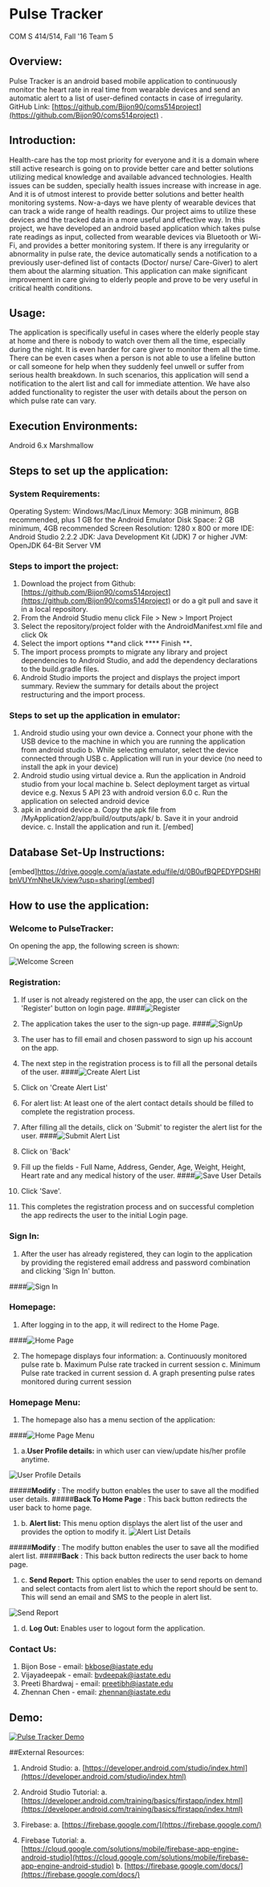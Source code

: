 # Pulse Tracker
COM S 414/514, Fall &#39;16
Team 5
## **Overview:**
Pulse Tracker is an android based mobile application to continuously monitor the heart rate in real time from wearable devices and send an automatic alert to a list of user-defined contacts in case of irregularity.
GitHub Link: [https://github.com/Bijon90/coms514project](https://github.com/Bijon90/coms514project) .

## **Introduction:**
Health-care has the top most priority for everyone and it is a domain where still active research is going on to provide better care and better solutions utilizing medical knowledge and available advanced technologies. Health issues can be sudden, specially health issues increase with increase in age. And it is of utmost interest to provide better solutions and better health monitoring systems. Now-a-days we have plenty of wearable devices that can track a wide range of health readings.
Our project aims to utilize these devices and the tracked data in a more useful and effective way. In this project, we have developed an android based application which takes pulse rate readings as input, collected from wearable devices via Bluetooth or Wi-Fi, and provides a better monitoring system. If there is any irregularity or abnormality in pulse rate, the device automatically sends a notification to a previously user-defined list of contacts (Doctor/ nurse/ Care-Giver) to alert them about the alarming situation.
This application can make significant improvement in care giving to elderly people and prove to be very useful in critical health conditions.

## **Usage:**
The application is specifically useful in cases where the elderly people stay at home and there is nobody to watch over them all the time, especially during the night. It is even harder for care giver to monitor them all the time. There can be even cases when a person is not able to use a lifeline button or call someone for help when they suddenly feel unwell or suffer from serious health breakdown. In such scenarios, this application will send a notification to the alert list and call for immediate attention. We have also added functionality to register the user with details about the person on which pulse rate can vary.

## **Execution Environments:**
Android 6.x Marshmallow
## **Steps to set up the application:**
### **System Requirements:**
Operating System: Windows/Mac/Linux
Memory: 3GB minimum, 8GB recommended, plus 1 GB for the Android Emulator
Disk Space: 2 GB minimum, 4GB recommended
Screen Resolution: 1280 x 800 or more
IDE: Android Studio 2.2.2
JDK: Java Development Kit (JDK) 7 or higher
JVM: OpenJDK 64-Bit Server VM

### **Steps to import the project:**

1. Download the project from Github: [https://github.com/Bijon90/coms514project](https://github.com/Bijon90/coms514project) or do a git pull and save it in a local repository.
2. From the Android Studio menu click File &gt; New &gt; Import Project
3. Select the repository/project folder with the AndroidManifest.xml file and click Ok
4. Select the import options **and click **** Finish ****.**
5. The import process prompts to migrate any library and project dependencies to Android Studio, and add the dependency declarations to the build.gradle files.
6. Android Studio imports the project and displays the project import summary. Review the summary for details about the project restructuring and the import process.

### **Steps to set up the application in emulator:**
1. Android studio using your own device
    a. Connect your phone with the USB device to the machine in which you are running the application from android studio
    b. While selecting emulator, select the device connected through USB
    c. Application will run in your device (no need to install the apk in your device)
2. Android studio using virtual device
    a. Run the application in Android studio from your local machine
    b. Select deployment target as virtual device e.g. Nexus 5 API 23 with android version 6.0
    c. Run the application on selected android device
3. apk in android device
    a. Copy the apk file from /MyApplication2/app/build/outputs/apk/
    b. Save it in your android device.
    c. Install the application and run it.
[/embed]
## **Database Set-Up Instructions:**
[embed]https://drive.google.com/a/iastate.edu/file/d/0B0ufBQPEDYPDSHRlbnVUYmNheUk/view?usp=sharing[/embed]
## **How to use the application:**
### **Welcome to PulseTracker:**
On opening the app, the following screen is shown:

![Welcome Screen](https://s27.postimg.org/5qw094trn/Welcome.jpg)

### **Registration:**
1. If user is not already registered on the app, the user can click on the &#39;Register&#39; button on login page.
####![Register](https://s27.postimg.org/itrmsejzn/Register.jpg)

2. The application takes the user to the sign-up page.
####![SignUp](https://s29.postimg.org/wq7j52fiv/Sign_In.jpg)

3. The user has to fill email and chosen password to sign up his account on the app.
4. The next step in the registration process is to fill all the personal details of the user.
####![Create Alert List](https://s29.postimg.org/8h8etd0d3/Register_User_Details.jpg)

5. Click on &#39;Create Alert List&#39;
6. For alert list: At least one of the alert contact details should be filled to complete the registration process.
7. After filling all the details, click on &#39;Submit&#39; to register the alert list for the user.
####![Submit Alert List](https://s29.postimg.org/exlyx6yaf/Set_Alert_List.jpg)

8. Click on &#39;Back&#39;
9. Fill up the fields - Full Name, Address, Gender, Age, Weight, Height, Heart rate and any medical history of the user.
####![Save User Details](https://s29.postimg.org/ow6xjo7pz/Set_Profile_Details.jpg)

10. Click &#39;Save&#39;.
11. This completes the registration process and on successful completion the app redirects the user to the initial Login page.

### **Sign In:**
1.  After the user has already registered, they can login to the application by providing the registered email address and password combination and clicking &#39;Sign In&#39; button.

####![Sign In](https://s29.postimg.org/wq7j52fiv/Sign_In.jpg)    

### **Homepage:**
1. After logging in to the app, it will redirect to the Home Page.

####![Home Page](https://s29.postimg.org/9sg61tvyv/Home_Page.jpg)    

2. The homepage displays four information:
    a. Continuously monitored pulse rate
    b. Maximum Pulse rate tracked in current session
    c. Minimum Pulse rate tracked in current session
    d. A graph presenting pulse rates monitored during current session

### **Homepage Menu:**
1. The homepage also has a menu section of the application:

####![Home Page Menu](https://s29.postimg.org/zcig89hcn/Home_Page_Menu.jpg)
    
1. a.**User Profile details:** in which user can view/update his/her profile anytime.

![User Profile Details](https://s29.postimg.org/ke4mrkro7/User_Details.jpg)

#####**Modify** : The modify button enables the user to save all the modified user details.
#####**Back To Home Page** : This back button redirects the user back to home page.
    
1. b. **Alert list:** This menu option displays the alert list of the user and provides the option to modify it.
![Alert List Details](https://s29.postimg.org/tyjo0prmf/Alert_List_Details.jpg)

#####**Modify** : The modify button enables the user to save all the modified alert list.
#####**Back** : This back button redirects the user back to home page.

1. c. **Send Report:** This option enables the user to send reports on demand and select contacts from alert list to which the report should be sent to. This will send an email and SMS to the people in alert list.

![Send Report](https://s29.postimg.org/wz53uzsbb/Send_Report.jpg)

1. d. **Log Out:** Enables user to logout form the application.

### **Contact Us:**
1. Bijon Bose - email: bkbose@iastate.edu
2. Vijayadeepak - email: bvdeepak@iastate.edu
3. Preeti Bhardwaj - email: preetibh@iastate.edu
4. Zhennan Chen - email: [zhennan@iastate.edu](mailto:zhennan@iastate.edu)

## Demo:
[![Pulse Tracker Demo](http://img.youtube.com/vi/BmazcvSKrXw/0.jpg)](https://youtu.be/BmazcvSKrXw)

##External Resources:

1. Android Studio:
    a. [https://developer.android.com/studio/index.html](https://developer.android.com/studio/index.html)

2. Android Studio Tutorial:
    a. [https://developer.android.com/training/basics/firstapp/index.html](https://developer.android.com/training/basics/firstapp/index.html)
3. Firebase:
    a. [https://firebase.google.com/](https://firebase.google.com/)
4. Firebase Tutorial:
    a. [https://cloud.google.com/solutions/mobile/firebase-app-engine-android-studio](https://cloud.google.com/solutions/mobile/firebase-app-engine-android-studio)
    b. [https://firebase.google.com/docs/](https://firebase.google.com/docs/)

